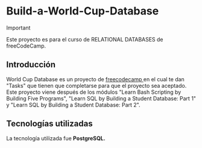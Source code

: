 # Build-a-World-Cup-Database
>[!IMPORTANT]
>Este proyecto es para el curso de RELATIONAL DATABASES de freeCodeCamp.

## Introducción
World Cup Database es un proyecto de <a href="https://www.freecodecamp.org/"> freecodecamp </a> en el cual te dan "Tasks" que tienen que completarse para que el proyecto sea aceptado. <br>
Este proyecto viene después de los módulos "Learn Bash Scripting by Building Five Programs", "Learn SQL by Building a Student Database: Part 1" y "Learn SQL by Building a Student Database: Part 2".

## Tecnologías utilizadas
La tecnología utilizada fue <b> PostgreSQL. </b>
